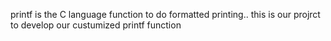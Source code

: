 printf is the C language function to do formatted printing.. this is our projrct to develop our custumized printf function
